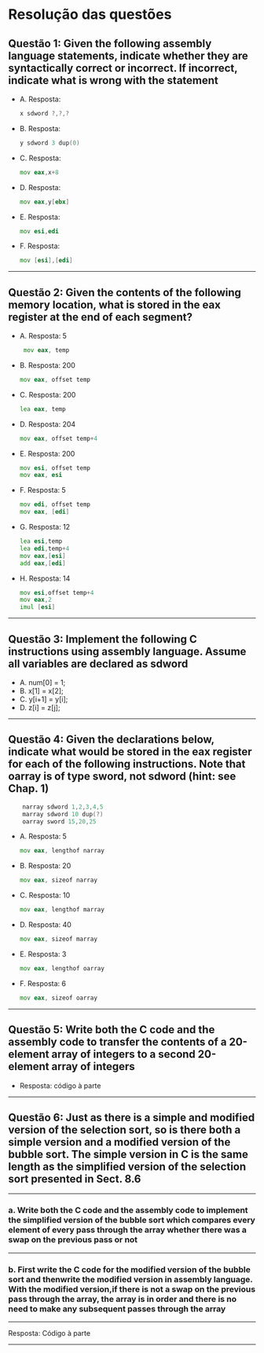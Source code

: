 # Resolução das questões

## Questão 1: Given the following assembly language statements, indicate whether they are syntactically correct or incorrect. If incorrect, indicate what is wrong with the statement

* A. Resposta:

    ```asm
    x sdword ?,?,?
    ```

* B. Resposta:

    ```asm
    y sdword 3 dup(0)
    ```

* C. Resposta:

    ```asm
    mov eax,x+8
    ```

* D. Resposta:

    ```asm
    mov eax,y[ebx]
    ```

* E. Resposta:

    ```asm
    mov esi,edi
    ```

* F. Resposta:

    ```asm
    mov [esi],[edi]
    ```

---

## Questão 2: Given the contents of the following memory location, what is stored in the eax register at the end of each segment?

* A. Resposta: 5

    ```asm
     mov eax, temp 
    ```

* B. Resposta: 200

    ```asm
    mov eax, offset temp 
    ```

* C. Resposta: 200

    ```asm
    lea eax, temp
    ```

* D. Resposta: 204

    ```asm
    mov eax, offset temp+4
    ```

* E. Resposta: 200

     ```asm
    mov esi, offset temp 
    mov eax, esi
    ```

* F. Resposta: 5

    ```asm
    mov edi, offset temp
    mov eax, [edi]
    ```

* G. Resposta: 12

    ```asm
    lea esi,temp
    lea edi,temp+4
    mov eax,[esi]
    add eax,[edi]
    ```

* H. Resposta: 14

    ```asm
    mov esi,offset temp+4
    mov eax,2
    imul [esi]
    ```

---

## Questão 3: Implement the following C instructions using assembly language. Assume all variables are declared as sdword

* A. num[0] = 1;
* B. x[1] = x[2];
* C. y[i+1] = y[i];
* D. z[i] = z[j];

---

## Questão 4: Given the declarations below, indicate what would be stored in the eax register for each of the following instructions. Note that oarray is of type sword, not sdword (hint: see Chap. 1)

```c
    narray sdword 1,2,3,4,5
    marray sdword 10 dup(?)
    oarray sword 15,20,25
```

* A. Resposta: 5

    ```asm
    mov eax, lengthof narray
    ```

* B. Resposta: 20

    ```asm
    mov eax, sizeof narray
    ```

* C. Resposta: 10

    ```asm
    mov eax, lengthof marray
    ```

* D.  Resposta: 40

    ```asm
    mov eax, sizeof marray
    ```

* E.  Resposta: 3

    ```asm
    mov eax, lengthof oarray
    ```

* F. Resposta: 6

    ```asm
    mov eax, sizeof oarray
    ```

---

## Questão 5: Write both the C code and the assembly code to transfer the contents of a 20-element array of integers to a second 20-element array of integers

* Resposta: código à parte

---

## Questão 6: Just as there is a simple and modified version of the selection sort, so is there both a simple version and a modified version of the bubble sort. The simple version in C is the same length as the simplified version of the selection sort presented in Sect. 8.6

---

### a. Write both the C code and the assembly code to implement the simplified version of the bubble sort which compares every element of every pass through the array whether there was a swap on the previous pass or not

---

### b. First write the C code for the modified version of the bubble sort and thenwrite the modified version in assembly language. With the modified version,if there is not a swap on the previous pass through the array, the array is in order and there is no need to make any subsequent passes through the array

---

Resposta: Código à parte

---